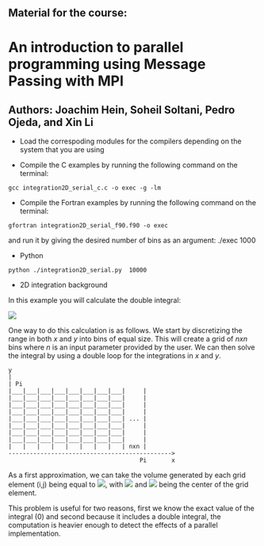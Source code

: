 ## Material for the course:
# An introduction to parallel programming using Message Passing with MPI
## Authors: Joachim Hein, Soheil Soltani, Pedro Ojeda, and Xin Li


* Load the correspoding modules for the compilers depending on the
system that you are using

* Compile the C examples by running the following command on the
terminal:
```
gcc integration2D_serial_c.c -o exec -g -lm
```

* Compile the Fortran examples by running the following command on the
terminal:
```
gfortran integration2D_serial_f90.f90 -o exec 
```

and run it by giving the desired number of bins as an argument: 
./exec 1000 


* Python

```
python ./integration2D_serial.py  10000
```

* 2D integration background

In this example you will calculate the double integral:

<img src="https://render.githubusercontent.com/render/math?math=\int_{0}^{\pi}\int_{0}^{\pi} \sin(x %2B y) dx dy">

One way to do this calculation is as follows. We start by discretizing the 
range in both *x* and *y* into bins of equal size. This will create a grid of *nxn* bins 
where *n* is an input parameter provided by the user. We can then solve the integral
by using a double loop for the integrations in *x* and *y*. 

```
y
|
| Pi
|___|___|___|___|___|___|___|___|     | 
|___|___|___|___|___|___|___|___|     | 
|___|___|___|___|___|___|___|___|     | 
|___|___|___|___|___|___|___|___|     | 
|___|___|___|___|___|___|___|___| ... | 
|___|___|___|___|___|___|___|___|     | 
|___|___|___|___|___|___|___|___|     | 
|___|___|___|___|___|___|___|___|     | 
|   |   |   |   |   |   |   |   | nxn | 
---------------------------------------------->
                                     Pi       x
```

As a first approximation, we can take the volume generated by each grid element
(i,j) being equal to <img src="https://render.githubusercontent.com/render/math?math=\sin(x_{i} %2B y_{j}) dx dy">,
with <img src="https://render.githubusercontent.com/render/math?math=dx=dy=\pi/n"> and 
<img src="https://render.githubusercontent.com/render/math?math=x_{i},y_{j}"> being the center 
of the grid element. 

This problem is useful for two reasons, first we know the exact value of the integral
(0) and second because it includes a double integral, the computation is heavier 
enough to detect the effects of a parallel implementation.


